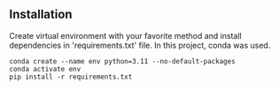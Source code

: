 
## Installation

Create virtual environment with your favorite method and install dependencies in 'requirements.txt' file. In this project, conda was used.
```
conda create --name env python=3.11 --no-default-packages
conda activate env
pip install -r requirements.txt                          
```